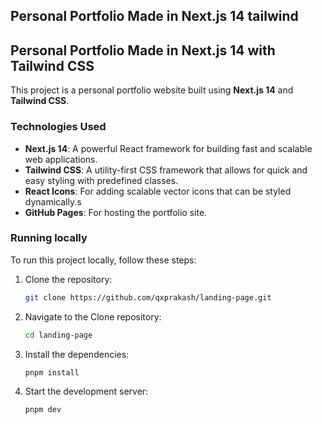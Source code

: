 ## Personal Portfolio Made in Next.js 14 tailwind

## Personal Portfolio Made in Next.js 14 with Tailwind CSS

This project is a personal portfolio website built using **Next.js 14** and **Tailwind CSS**.

### Technologies Used

- **Next.js 14**: A powerful React framework for building fast and scalable web applications.
- **Tailwind CSS**: A utility-first CSS framework that allows for quick and easy styling with predefined classes.
- **React Icons**: For adding scalable vector icons that can be styled dynamically.s
- **GitHub Pages**: For hosting the portfolio site.

### Running locally

To run this project locally, follow these steps:

1. Clone the repository:

   ```bash
   git clone https://github.com/qxprakash/landing-page.git
   ```

2. Navigate to the Clone repository:
   ```bash
   cd landing-page
   ```
3. Install the dependencies:
   ```bash
   pnpm install
   ```
4. Start the development server:
   ```bash
   pnpm dev
   ```
